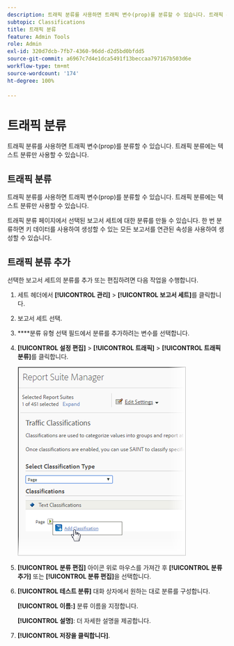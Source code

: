 ```yaml
---
description: 트래픽 분류를 사용하면 트래픽 변수(prop)를 분류할 수 있습니다. 트래픽 분류에는 텍스트 분류만 사용할 수 있습니다.
subtopic: Classifications
title: 트래픽 분류
feature: Admin Tools
role: Admin
exl-id: 320d7dcb-7fb7-4360-96dd-d2d5bd0bfdd5
source-git-commit: a6967c7d4e1dca5491f13beccaa797167b503d6e
workflow-type: tm+mt
source-wordcount: '174'
ht-degree: 100%

---
```


# 트래픽 분류

트래픽 분류를 사용하면 트래픽 변수(prop)를 분류할 수 있습니다. 트래픽 분류에는 텍스트 분류만 사용할 수 있습니다.

## 트래픽 분류

트래픽 분류를 사용하면 트래픽 변수(prop)를 분류할 수 있습니다. 트래픽 분류에는 텍스트 분류만 사용할 수 있습니다.

트래픽 분류 페이지에서 선택된 보고서 세트에 대한 분류를 만들 수 있습니다. 한 번 분류하면 키 데이터를 사용하여 생성할 수 있는 모든 보고서를 연관된 속성을 사용하여 생성할 수 있습니다.

## 트래픽 분류 추가

선택한 보고서 세트의 분류를 추가 또는 편집하려면 다음 작업을 수행합니다.

1. 세트 헤더에서 **[!UICONTROL 관리]** > **[!UICONTROL 보고서 세트]**&#x200B;를 클릭합니다.
1. 보고서 세트 선택.
1. ****&#x200B;분류 유형 선택 필드에서 분류를 추가하려는 변수를 선택합니다.
1. **[!UICONTROL 설정 편집]** > **[!UICONTROL 트래픽]** > **[!UICONTROL 트래픽 분류]**&#x200B;를 클릭합니다.

   ![단계 정보](/help/admin/tools/assets/traffic-classification.png)

1. **[!UICONTROL 분류 편집]** 아이콘 위로 마우스를 가져간 후 **[!UICONTROL 분류 추가]** 또는 **[!UICONTROL 분류 편집]**&#x200B;을 선택합니다.
1. **[!UICONTROL 테스트 분류]** 대화 상자에서 원하는 대로 분류를 구성합니다.

   **[!UICONTROL 이름:]** 분류 이름을 지정합니다.

   **[!UICONTROL 설명]**: 더 자세한 설명을 제공합니다.
1. **[!UICONTROL 저장을 클릭합니다]**.
